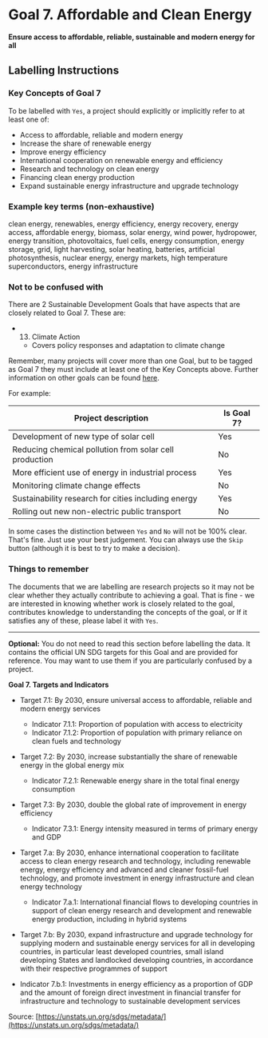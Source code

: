 # Goal 7. Affordable and Clean Energy
**Ensure access to affordable, reliable, sustainable and modern energy for all**

## Labelling Instructions

### Key Concepts of Goal 7

To be labelled with `Yes`, a project should explicitly or implicitly refer to at least one of:

* Access to affordable, reliable and modern energy
* Increase the share of renewable energy
* Improve energy efficiency
* International cooperation on renewable energy and efficiency
* Research and technology on clean energy
* Financing clean energy production
* Expand sustainable energy infrastructure and upgrade technology

### Example key terms (non-exhaustive)
clean energy, renewables, energy efficiency, energy recovery, energy access, affordable energy, biomass, solar energy, wind power, hydropower, energy transition, photovoltaics, fuel cells, energy consumption, energy storage, grid, light harvesting, solar heating, batteries, artificial photosynthesis, nuclear energy, energy markets, high temperature superconductors, energy infrastructure


### Not to be confused with

There are 2 Sustainable Development Goals that have aspects that are closely related to Goal 7. These are: 

- 13. Climate Action
	- Covers policy responses and adaptation to climate change

Remember, many projects will cover more than one Goal, but to be tagged as Goal 7 they must include at least one of the Key Concepts above. Further information on other goals can be found [here](https://unstats.un.org/sdgs/metadata/).

For example:

| Project description                                    | Is Goal 7? |
|--------------------------------------------------------|------------|
| Development of new type of solar cell                  | Yes        |
| Reducing chemical pollution from solar cell production | No         |
| More efficient use of energy in industrial process     | Yes        |
| Monitoring climate change effects                      | No         |
| Sustainability research for cities including energy    | Yes        |
| Rolling out new non-electric public transport          | No         |

In some cases the distinction between `Yes` and `No` will not be 100% clear. That's fine. Just use your best judgement. You can always use the `Skip` button (although it is best to try to make a decision).

### Things to remember

The documents that we are labelling are research projects so it may not be clear whether they actually contribute to achieving a goal. That is fine - we are interested in knowing whether work is closely related to the goal, contributes knowledge to understanding the concepts of the goal, or If it satisfies any of these, please label it with `Yes`.


---

**Optional:** You do not need to read this section before labelling the data. It contains the official UN SDG targets for this Goal and are provided for reference. You may want to use them if you are particularly confused by a project.


**Goal 7. Targets and Indicators**

* Target 7.1: By 2030, ensure universal access to affordable, reliable and modern energy services
	* Indicator 7.1.1: Proportion of population with access to electricity
	* Indicator 7.1.2: Proportion of population with primary reliance on clean fuels and technology
* Target 7.2: By 2030, increase substantially the share of renewable energy in the global energy mix
	* Indicator 7.2.1: Renewable energy share in the total final energy consumption
* Target 7.3: By 2030, double the global rate of improvement in energy efficiency
	* Indicator 7.3.1: Energy intensity measured in terms of primary energy and GDP
* Target 7.a: By 2030, enhance international cooperation to facilitate access to clean energy research and technology, including renewable energy, energy efficiency and advanced and cleaner fossil-fuel technology, and promote investment in energy infrastructure and clean energy technology
	* Indicator 7.a.1: International financial flows to developing countries in support of clean energy research and development and renewable energy production, including in hybrid systems
* Target 7.b: By 2030, expand infrastructure and upgrade technology for supplying modern and sustainable energy services for all in developing countries, in particular least developed countries, small island developing States and landlocked developing countries, in accordance with their respective programmes of support

* Indicator 7.b.1: Investments in energy efficiency as a proportion of GDP and the amount of foreign direct investment in financial transfer for infrastructure and technology to sustainable development services

Source: [https://unstats.un.org/sdgs/metadata/](https://unstats.un.org/sdgs/metadata/)